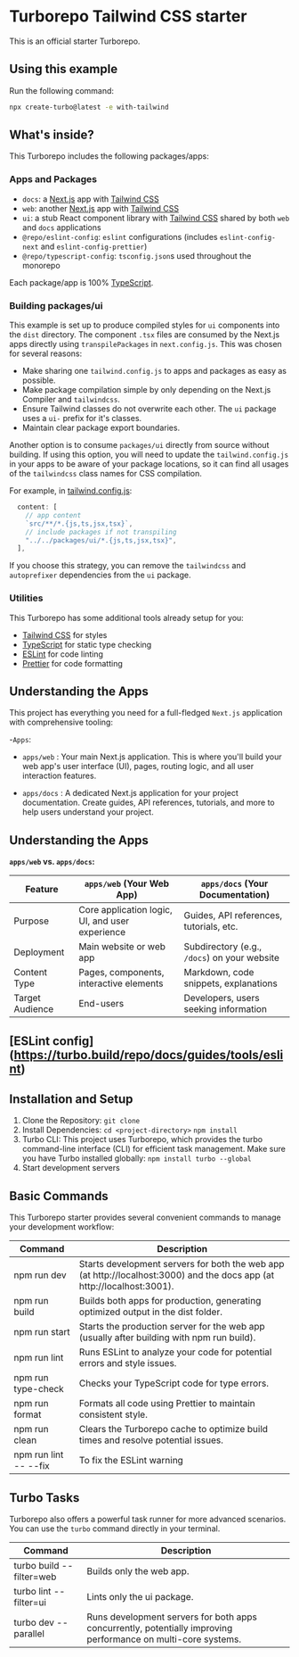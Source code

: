 # Turborepo Tailwind CSS starter

This is an official starter Turborepo.

## Using this example

Run the following command:

```sh
npx create-turbo@latest -e with-tailwind
```

## What's inside?

This Turborepo includes the following packages/apps:

### Apps and Packages

- `docs`: a [Next.js](https://nextjs.org/) app with [Tailwind CSS](https://tailwindcss.com/)
- `web`: another [Next.js](https://nextjs.org/) app with [Tailwind CSS](https://tailwindcss.com/)
- `ui`: a stub React component library with [Tailwind CSS](https://tailwindcss.com/) shared by both `web` and `docs` applications
- `@repo/eslint-config`: `eslint` configurations (includes `eslint-config-next` and `eslint-config-prettier`)
- `@repo/typescript-config`: `tsconfig.json`s used throughout the monorepo

Each package/app is 100% [TypeScript](https://www.typescriptlang.org/).

### Building packages/ui

This example is set up to produce compiled styles for `ui` components into the `dist` directory. The component `.tsx` files are consumed by the Next.js apps directly using `transpilePackages` in `next.config.js`. This was chosen for several reasons:

- Make sharing one `tailwind.config.js` to apps and packages as easy as possible.
- Make package compilation simple by only depending on the Next.js Compiler and `tailwindcss`.
- Ensure Tailwind classes do not overwrite each other. The `ui` package uses a `ui-` prefix for it's classes.
- Maintain clear package export boundaries.

Another option is to consume `packages/ui` directly from source without building. If using this option, you will need to update the `tailwind.config.js` in your apps to be aware of your package locations, so it can find all usages of the `tailwindcss` class names for CSS compilation.

For example, in [tailwind.config.js](packages/tailwind-config/tailwind.config.js):

```js
  content: [
    // app content
    `src/**/*.{js,ts,jsx,tsx}`,
    // include packages if not transpiling
    "../../packages/ui/*.{js,ts,jsx,tsx}",
  ],
```

If you choose this strategy, you can remove the `tailwindcss` and `autoprefixer` dependencies from the `ui` package.

### Utilities

This Turborepo has some additional tools already setup for you:

- [Tailwind CSS](https://tailwindcss.com/) for styles
- [TypeScript](https://www.typescriptlang.org/) for static type checking
- [ESLint](https://eslint.org/) for code linting
- [Prettier](https://prettier.io) for code formatting

## Understanding the Apps

This project has everything you need for a full-fledged `Next.js` application with comprehensive tooling:

-`Apps`:

- `apps/web` : Your main Next.js application. This is where you'll build your web app's user interface (UI), pages, routing logic, and all user interaction features.

- `apps/docs` : A dedicated Next.js application for your project documentation. Create guides, API references, tutorials, and more to help users understand your project.

## Understanding the Apps

**`apps/web` vs. `apps/docs`:**

| Feature         | `apps/web` (Your Web App)                       | `apps/docs` (Your Documentation)             |
| --------------- | ----------------------------------------------- | -------------------------------------------- |
| Purpose         | Core application logic, UI, and user experience | Guides, API references, tutorials, etc.      |
| Deployment      | Main website or web app                         | Subdirectory (e.g., `/docs`) on your website |
| Content Type    | Pages, components, interactive elements         | Markdown, code snippets, explanations        |
| Target Audience | End-users                                       | Developers, users seeking information        |

## [ESLint config] (https://turbo.build/repo/docs/guides/tools/eslint)

## Installation and Setup

1. Clone the Repository: `git clone `
2. Install Dependencies: `cd <project-directory>`
   `npm install`
3. Turbo CLI: This project uses Turborepo, which provides the turbo command-line interface (CLI) for efficient task management. Make sure you have Turbo installed globally: `npm install turbo --global`
4. Start development servers

## Basic Commands

This Turborepo starter provides several convenient commands to manage your development workflow:

| Command               | Description                                                                                                             |
| --------------------- | ----------------------------------------------------------------------------------------------------------------------- |
| npm run dev           | Starts development servers for both the web app (at http://localhost:3000) and the docs app (at http://localhost:3001). |
| npm run build         | Builds both apps for production, generating optimized output in the dist folder.                                        |
| npm run start         | Starts the production server for the web app (usually after building with npm run build).                               |
| npm run lint          | Runs ESLint to analyze your code for potential errors and style issues.                                                 |
| npm run type-check    | Checks your TypeScript code for type errors.                                                                            |
| npm run format        | Formats all code using Prettier to maintain consistent style.                                                           |
| npm run clean         | Clears the Turborepo cache to optimize build times and resolve potential issues.                                        |
| npm run lint -- --fix | To fix the ESLint warning                                                                                               |

## Turbo Tasks

Turborepo also offers a powerful task runner for more advanced scenarios. You can use the `turbo` command directly in your terminal.

| Command                  | Description                                                                                                   |
| ------------------------ | ------------------------------------------------------------------------------------------------------------- |
| turbo build --filter=web | Builds only the web app.                                                                                      |
| turbo lint --filter=ui   | Lints only the ui package.                                                                                    |
| turbo dev --parallel     | Runs development servers for both apps concurrently, potentially improving performance on multi-core systems. |
